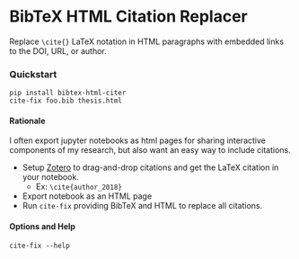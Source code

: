 # BibTeX HTML Citation Replacer

Replace `\cite{}` LaTeX notation in HTML paragraphs with embedded links to the DOI, URL, or author.

### Quickstart
```
pip install bibtex-html-citer
cite-fix foo.bib thesis.html
```

#### Rationale
I often export jupyter notebooks as html pages for sharing interactive components of my research, but also want an
easy way to include citations. 

- Setup [Zotero](http://www.zotero.org/) to drag-and-drop citations and get the LaTeX citation in your notebook.
    - Ex:  `\cite{author_2018}`
- Export notebook as an HTML page
- Run `cite-fix` providing BibTeX and HTML to replace all citations.
 
 
#### Options and Help
```
cite-fix --help
```
